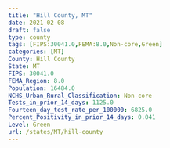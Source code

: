```yaml
---
title: "Hill County, MT"
date: 2021-02-08
draft: false
type: county
tags: [FIPS:30041.0,FEMA:8.0,Non-core,Green]
categories: [MT]
County: Hill County
State: MT
FIPS: 30041.0
FEMA_Region: 8.0
Population: 16484.0
NCHS_Urban_Rural_Classification: Non-core
Tests_in_prior_14_days: 1125.0
Fourteen_day_test_rate_per_100000: 6825.0
Percent_Positivity_in_prior_14_days: 0.041
Level: Green
url: /states/MT/hill-county
---
```



